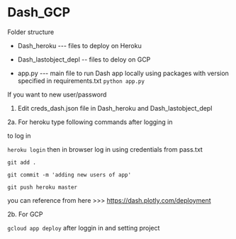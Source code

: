 # Dash_GCP

Folder structure

- Dash_heroku --- files to deploy on Heroku

- Dash_lastobject_depl -- files to deloy on GCP



- app.py --- main file to run Dash app locally using packages with version specified in requirements.txt
`python app.py`


If you want to new user/password

1. Edit creds_dash.json file in Dash_heroku and Dash_lastobject_depl

2a. For heroku type following commands after logging in

to log in 

`heroku login`  then in browser log in using credentials from pass.txt

`git add .`

`git commit -m 'adding new users of app'`

`git push heroku master`

you can reference from here >>> https://dash.plotly.com/deployment


2b. For GCP

`gcloud app deploy` after loggin in and setting project


